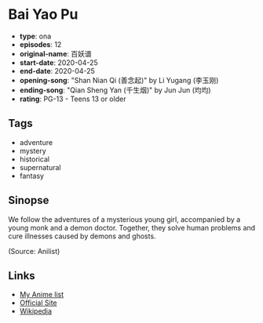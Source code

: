 # Bai Yao Pu

-   **type**: ona
-   **episodes**: 12
-   **original-name**: 百妖谱
-   **start-date**: 2020-04-25
-   **end-date**: 2020-04-25
-   **opening-song**: "Shan Nian Qi (善念起)" by Li Yugang (李玉刚)
-   **ending-song**: "Qian Sheng Yan (千生烟)" by Jun Jun (均均)
-   **rating**: PG-13 - Teens 13 or older

## Tags

-   adventure
-   mystery
-   historical
-   supernatural
-   fantasy

## Sinopse

We follow the adventures of a mysterious young girl, accompanied by a young monk and a demon doctor. Together, they solve human problems and cure illnesses caused by demons and ghosts.

(Source: Anilist)

## Links

-   [My Anime list](https://myanimelist.net/anime/41224/Bai_Yao_Pu)
-   [Official Site](https://www.bilibili.com/bangumi/media/md4313762/)
-   [Wikipedia](https://baike.baidu.com/item/%E7%99%BE%E5%A6%96%E8%B0%B1/23219351)

